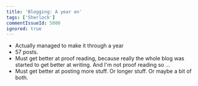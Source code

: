 ```yaml
---
title: 'Blogging: A year on'
tags: ['Sherlock']
commentIssueId: 5000
ignored: true
---
```


* Actually managed to make it through a year
* 57 posts.
* Must get better at proof reading, because really the whole blog was started to get better at writing. And I'm not proof reading so ...
* Must get better at posting more stuff. Or longer stuff. Or maybe a bit of both.